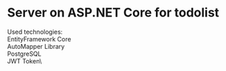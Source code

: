 # Server on ASP.NET Core for todolist

Used technologies:\
EntityFramework Core\
AutoMapper Library\
PostgreSQL\
JWT Token\
